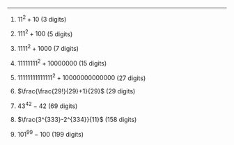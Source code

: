 ***
1. $11^2 + 10$ (3 digits)

2. $111^2 + 100$ (5 digits)

3. $1111^2 + 1000$ (7 digits)

4. $11111111^2 + 10000000$ (15 digits)

5. $11111111111111^2 + 10000000000000$ (27 digits)

6. $\frac{\frac{29!}{29}+1}{29}$ (29 digits)

7. ${43}^{42}-42$ (69 digits)

8. $\frac{3^{333}-2^{334}}{11}$ (158 digits)

9. ${101}^{99}-100$ (199 digits)




<html lang="en">
<head>
<meta http-equiv="content-type" content="text/html; charset=utf-8">
<script type="text/javascript" charset="utf-8" src="
https://cdn.mathjax.org/mathjax/latest/MathJax.js?config=TeX-AMS-MML_HTMLorMML,
https://vincenttam.github.io/javascripts/MathJaxLocal.js"></script>
</head>
